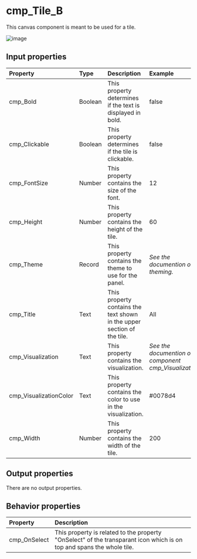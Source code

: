 # cmp_Tile_B

This canvas component is meant to be used for a tile.

![image](https://user-images.githubusercontent.com/35654198/204077939-c30a079d-91fc-4bd9-b82c-35fe3ffef34d.png)

## **Input properties**

| Property | Type | Description | Example |
| :--- | :--- | :--- | :--- |
| cmp_Bold | Boolean | This property determines if the text is displayed in bold. | false |
| cmp_Clickable | Boolean | This property determines if the tile is clickable. | false |
| cmp_FontSize | Number | This property contains the size of the font. | 12 |
| cmp_Height | Number | This property contains the height of the tile. | 60 |
| cmp_Theme | Record | This property contains the theme to use for the panel. | *See the documention on theming.* |
| cmp_Title | Text | This property contains the text shown in the upper section of the tile. | All |
| cmp_Visualization | Text | This property contains the visualization. | *See the documention on the component cmp_Visualization_A.* |
| cmp_VisualizationColor | Text | This property contains the color to use in the visualization. | #0078d4 |
| cmp_Width | Number | This property contains the width of the tile. | 200 |

## **Output properties**

There are no output properties.

## **Behavior properties**

| Property | Description |
| :--- | :--- |
| cmp_OnSelect | This property is related to the property "OnSelect" of the transparant icon which is on top and spans the whole tile. |
